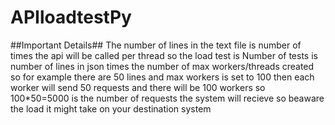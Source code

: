 # APIloadtestPy
##Important Details## The number of lines in the text file is number of times the api will be called per thread so the load test is Number of tests is number of lines in json times the number of max workers/threads created so for example there are 50 lines and max workers is set to 100 then each worker will send 50 requests and there will be 100 workers so 100*50=5000 is the number of requests the system will recieve so beaware the load it might take on your destination system
